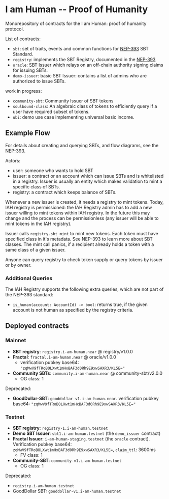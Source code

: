 # I am Human -- Proof of Humanity

Monorepository of contracts for the I am Human: proof of humanity protocol.

List of contracts:

- `sbt`: set of traits, events and common functions for [NEP-393](https://github.com/near/NEPs/pull/393/) SBT Standard.
- `registry`: implements the SBT Registry, documented in the [NEP-393](https://github.com/near/NEPs/pull/393/)
- `oracle`: SBT Issuer which relays on an off-chain authority signing claims for issuing SBTs.
- `demo-issuer`: basic SBT Issuer: contains a list of admins who are authorized to issue SBTs.

work in progress:

- `community-sbt`: Community Issuer of SBT tokens
- `soulbound-class`: An algebraic class of tokens to efficiently query if a user have required subset of tokens.
- `ubi`: demo use case implementing universal basic income.

## Example Flow

For details about creating and querying SBTs, and flow diagrams, see the [NEP-393](https://github.com/near/NEPs/pull/393/).

Actors:

- user: someone who wants to hold SBT
- issuer: a contract or an account which can issue SBTs and is whitelisted in a registry. Issuer is usually an entity which makes validation to mint a specific class of SBTs.
- registry: a contract which keeps balance of SBTs.

Whenever a new issuer is created, it needs a registry to mint tokens. Today, IAH registry is permissioned: the IAH Registry admin has to add a new issuer willing to mint tokens within IAH registry. In the future this may change and the process can be permissionless (any issuer will be able to mint tokens in the IAH registry).

Issuer calls `registry.sbt_mint` to mint new tokens. Each token must have specified class in it's metadata. See NEP-393 to learn more about SBT classes. The mint call panics, if a recipient already holds a token with a same class of a given issuer.

Anyone can query registry to check token supply or query tokens by issuer or by owner.

### Additional Queries

The IAH Registry supports the following extra queries, which are not part of the NEP-393 standard:

- `is_human(account: AccountId) -> bool`: returns true, if the given account is not human as specified by the registry criteria.

## Deployed contracts

### Mainnet

- **SBT registry**: `registry.i-am-human.near` @ registry/v1.0.0
- **Fractal**: `fractal.i-am-human.near` @ oracle/v1.0.0
  - verification pubkey base64: `"zqMwV9fTRoBOLXwt1mHxBAF3d0Rh9E9xwSAXR3/KL5E="`
- **Community SBTs**: `community.i-am-human.near` @ community-sbt/v2.0.0
  - OG class: 1

Deprecated:

- **GoodDollar-SBT**: `gooddollar-v1.i-am-human.near`.
  verification pubkey base64: `"zqMwV9fTRoBOLXwt1mHxBAF3d0Rh9E9xwSAXR3/KL5E="`

### Testnet

- **SBT registry**: `registry-1.i-am-human.testnet`
- **Demo SBT Issuer**: `sbt1.i-am-human.testnet` (the `demo_issuer` contract)
- **Fractal Issuer**: `i-am-human-staging.testnet` (the `oracle` contract). Verification pubkey base64: `zqMwV9fTRoBOLXwt1mHxBAF3d0Rh9E9xwSAXR3/KL5E=`, `claim_ttl`: 3600ms
  - FV class: 1
- **Community-SBT**: `community-v1.i-am-human.testnet`
  - OG class: 1

Deprecated:

- `registry.i-am-human.testnet`
- GoodDollar SBT: `gooddollar-v1.i-am-human.testnet`
